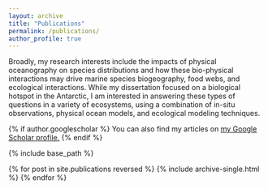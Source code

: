 ```yaml
---
layout: archive
title: "Publications"
permalink: /publications/
author_profile: true
---
```


Broadly, my research interests include the impacts of physical oceanography on species distributions and how these bio-physical interactions may drive marine species biogeography, food webs, and ecological interactions. While my dissertation focused on a biological hotspot in the Antarctic, I am interested in answering these types of questions in a variety of ecosystems, using a combination of in-situ observations, physical ocean models, and ecological modeling techniques. 

{% if author.googlescholar %}
  You can also find my articles on <u><a href="{{author.googlescholar}}">my Google Scholar profile</a>.</u>
{% endif %}

{% include base_path %}

{% for post in site.publications reversed %}
  {% include archive-single.html %}
{% endfor %}
